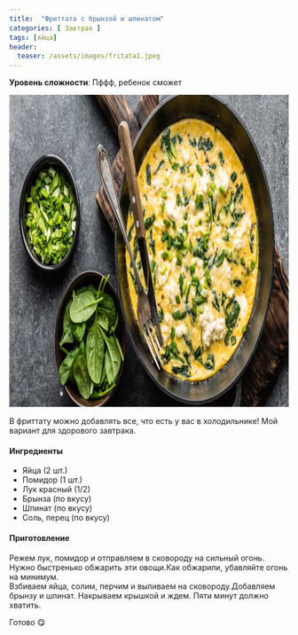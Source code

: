 ```yaml
---
title:  "Фриттата с брынзой и шпинатом"
categories: [ Завтрак ]
tags: [яйца]
header:
  teaser: /assets/images/fritata1.jpeg
---
```


**Уровень сложности**: Пффф, ребенок сможет

<img class="header_post_image" src="/assets/images/fritata1.jpeg" width="1000" height="563" alt="Фриттата_с_брынзой_и_шпинатом">

В фриттату можно добавлять все, что есть у вас в холодильнике! Мой вариант для здорового завтрака.

#### Ингредиенты  

* Яйца (2 шт.)
* Помидор (1 шт.)
* Лук красный (1/2)
* Брынза (по вкусу)
* Шпинат (по вкусу)
* Соль, перец (по вкусу)

#### Приготовление  

Режем лук, помидор и отправляем в сковороду на сильный огонь. Нужно быстренько обжарить эти овощи.Как обжарили, убавляйте огонь на минимум.  
Взбиваем яйца, солим, перчим и выливаем на сковороду.Добавляем брынзу и шпинат. Накрываем крышкой и ждем.
Пяти минут должно хватить.  

Готово 😋